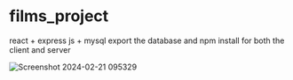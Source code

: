# films_project
react + express js + mysql
export the database and npm install for both the client and server

![Screenshot 2024-02-21 095329](https://github.com/abdessouba/films_project/assets/160285551/8afe65e9-70b2-4ffc-8550-7c712fe65ab5)
